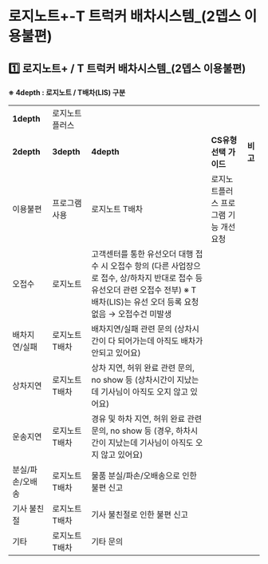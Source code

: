 # 로지노트+-T 트럭커 배차시스템_(2뎁스 이용불편)

**1️⃣ 로지노트+ / T 트럭커 배차시스템\_(2뎁스 이용불편)**
---------------------------------------

****※ 4depth : 로지노트 / T배차(LIS) 구분****

|  |  |  |  |  |
| --- | --- | --- | --- | --- |
| **1depth** | 로지노트플러스 | | | |
| **2depth** | **3depth** | **4depth** | **CS유형선택 가이드** | **비고** |
| 이용불편 | 프로그램 사용 | 로지노트 T배차 | 로지노트플러스 프로그램 기능 개선 요청 |  |
| 오접수 | 로지노트 | 고객센터를 통한 유선오더 대행 접수 시 오접수 항의 (다른 사업장으로 접수, 상/하차지 반대로 접수 등 유선오더 관련 오접수 전부)  ※ T배차(LIS)는 유선 오더 등록 요청 없음 → 오접수건 미발생 |  |
| 배차지연/실패 | 로지노트 T배차 | 배차지연/실패 관련 문의 (상차시간이 다 되어가는데 아직도 배차가 안되고 있어요) |  |
| 상차지연 | 로지노트 T배차 | 상차 지연, 허위 완료 관련 문의, no show 등 (상차시간이 지났는데 기사님이 아직도 오지 않고 있어요) |  |
| 운송지연 | 로지노트 T배차 | 경유 및 하차 지연, 허위 완료 관련 문의, no show 등 (경우, 하차시간이 지났는데 기사님이 아직도 오지 않고 있어요) |  |
| 분실/파손/오배송 | 로지노트 T배차 | 물품 분실/파손/오배송으로 인한 불편 신고 |  |
| 기사 불친절 | 로지노트 T배차 | 기사 불친절로 인한 불편 신고 |  |
| 기타 | 로지노트 T배차 | 기타 문의 |  |